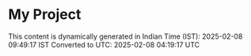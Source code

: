 # My Project

This content is dynamically generated in Indian Time (IST): 2025-02-08 09:49:17 IST
Converted to UTC: 2025-02-08 04:19:17 UTC
